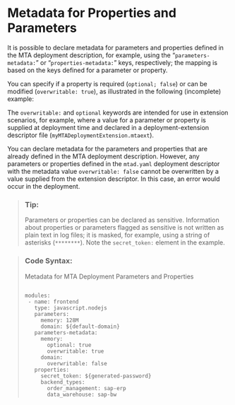 <!-- loiofca2cedcb79649e7a8f51234faea1142 -->

# Metadata for Properties and Parameters

It is possible to declare metadata for parameters and properties defined in the MTA deployment description, for example, using the “`parameters-metadata:`” or “`properties-metadata:`” keys, respectively; the mapping is based on the keys defined for a parameter or property.

You can specify if a property is required \(`optional; false`\) or can be modified \(`overwritable: true`\), as illustrated in the following \(incomplete\) example:

The `overwritable:` and `optional` keywords are intended for use in extension scenarios, for example, where a value for a parameter or property is supplied at deployment time and declared in a deployment-extension descriptor file \(`myMTADeploymentExtension.mtaext`\).

You can declare metadata for the parameters and properties that are already defined in the MTA deployment description. However, any parameters or properties defined in the `mtad.yaml` deployment descriptor with the metadata value `overwritable: false` cannot be overwritten by a value supplied from the extension descriptor. In this case, an error would occur in the deployment.

> ### Tip:  
> Parameters or properties can be declared as sensitive. Information about properties or parameters flagged as sensitive is not written as plain text in log files; it is masked, for example, using a string of asterisks \(`********`\). Note the `secret_token:` element in the example.

> ### Code Syntax:  
> Metadata for MTA Deployment Parameters and Properties
> 
> ```
> 
> modules:
>  - name: frontend
>    type: javascript.nodejs
>    parameters: 
>      memory: 128M  
>      domain: ${default-domain} 
>    parameters-metadata:  
>      memory:  
>        optional: true  
>        overwritable: true  
>      domain:  
>        overwritable: false  
>    properties:  
>      secret_token: ${generated-password}
>      backend_types:  
>        order_management: sap-erp  
>        data_warehouse: sap-bw
> ```

